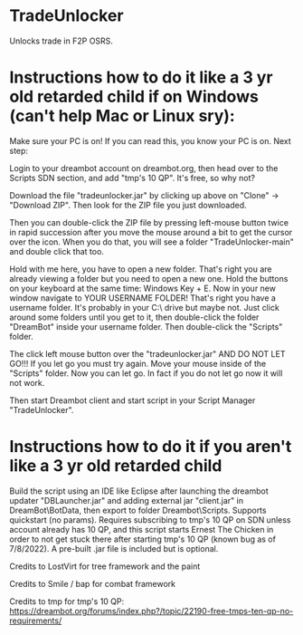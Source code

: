 # TradeUnlocker
Unlocks trade in F2P OSRS. 


# Instructions how to do it like a 3 yr old retarded child if on Windows (can't help Mac or Linux sry):

Make sure your PC is on! If you can read this, you know your PC is on. Next step:

Login to your dreambot account on dreambot.org, then head over to the Scripts SDN section, and add "tmp's 10 QP". It's free, so why not?

Download the file "tradeunlocker.jar" by clicking up above on "Clone" -> "Download ZIP". Then look for the ZIP file you just downloaded.

Then you can double-click the ZIP file by pressing left-mouse button twice in rapid succession after you move the mouse around a bit to get the cursor over the icon. When you do that, you will see a folder "TradeUnlocker-main" and double click that too. 

Hold with me here, you have to open a new folder. That's right you are already viewing a folder but you need to open a new one. Hold the buttons on your keyboard at the same time: Windows Key + E. Now in your new window navigate to YOUR USERNAME FOLDER! That's right you have a username folder. It's probably in your C:\ drive but maybe not. Just click around some folders until you get to it, then double-click the folder "DreamBot" inside your username folder. Then double-click the "Scripts" folder. 

The click left mouse button over the "tradeunlocker.jar" AND DO NOT LET GO!!! If you let go you must try again. Move your mouse inside of the "Scripts" folder. Now you can let go. In fact if you do not let go now it will not work.

 Then start Dreambot client and start script in your Script Manager "TradeUnlocker".

# Instructions how to do it if you aren't like a 3 yr old retarded child

Build the script using an IDE like Eclipse after launching the dreambot updater "DBLauncher.jar" and adding external jar "client.jar" in DreamBot\BotData, then export to folder Dreambot\Scripts. Supports quickstart (no params). Requires subscribing to tmp's 10 QP on SDN unless account already has 10 QP, and this script starts Ernest The Chicken in order to not get stuck there after starting tmp's 10 QP (known bug as of 7/8/2022). A pre-built .jar file is included but is optional.



Credits to LostVirt for tree framework and the paint

Credits to Smile / bap for combat framework

Credits to tmp for tmp's 10 QP: https://dreambot.org/forums/index.php?/topic/22190-free-tmps-ten-qp-no-requirements/


